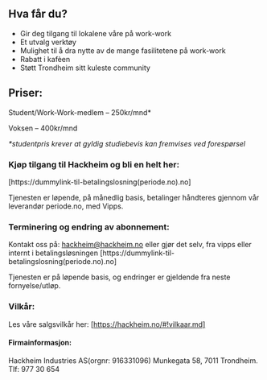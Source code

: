 ## Hva får du?

- Gir deg tilgang til lokalene våre på work-work
- Et utvalg verktøy
- Mulighet til å dra nytte av de mange fasilitetene på work-work
- Rabatt i kafèen
- Støtt Trondheim sitt kuleste community

## Priser:

Student/Work-Work-medlem – 250kr/mnd*

Voksen – 400kr/mnd

_*studentpris krever at gyldig studiebevis kan fremvises ved forespørsel_

### Kjøp tilgang til Hackheim og bli en helt her:

[https://dummylink-til-betalingslosning(periode.no).no]

Tjenesten er løpende, på månedlig basis, betalinger håndteres gjennom vår leverandør periode.no, med Vipps.

### Terminering og endring av abonnement:

Kontakt oss på: hackheim@hackheim.no eller gjør det selv, fra vipps eller internt i betalingsløsningen [https://dummylink-til-betalingslosning(periode.no).no]

Tjenesten er på løpende basis, og endringer er gjeldende fra neste fornyelse/utløp.

### Vilkår:

Les våre salgsvilkår her: [https://hackheim.no/#!vilkaar.md]

#### Firmainformasjon:

Hackheim Industries AS(orgnr: 916331096)
Munkegata 58, 7011 Trondheim.
Tlf: 977 30 654
